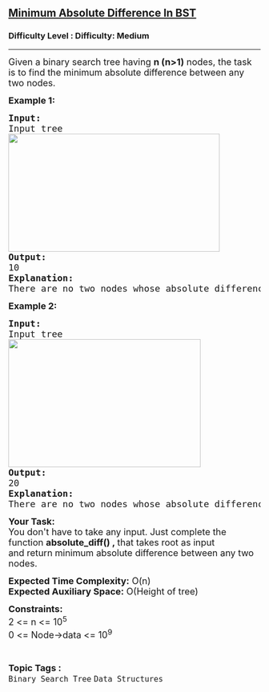 <h2><a href="https://www.geeksforgeeks.org/problems/minimum-absolute-difference-in-bst-1665139652/1?page=1&difficulty=Medium&status=unsolved,attempted&sortBy=accuracy">Minimum Absolute Difference In BST</a></h2><h3>Difficulty Level : Difficulty: Medium</h3><hr><div class="problems_problem_content__Xm_eO"><p><span style="font-size: 18px;">Given a binary search tree having <strong>n (n&gt;1)</strong> nodes, the task is to find the minimum absolute difference between any two nodes.</span></p>
<p><span style="font-size: 18px;"><strong>Example 1:</strong></span></p>
<pre><strong><span style="font-size: 18px;">Input:</span></strong><br><span style="font-size: 18px;">Input tree</span><br><span style="font-size: 18px;"><img src="https://media.geeksforgeeks.org/img-practice/prod/addEditProblem/712351/Web/Other/blobid0_1709057446.png" alt="" width="422" height="236"></span><br><strong><span style="font-size: 18px;">Output:</span></strong><br><span style="font-size: 18px;">10</span><br><strong><span style="font-size: 18px;">Explanation:</span></strong><br><span style="font-size: 18px;">There are no two nodes whose absolute difference is smaller than 10.</span></pre>
<p><span style="font-size: 18px;"><strong>Example 2:</strong></span></p>
<pre><strong><span style="font-size: 18px;">Input:</span></strong><br><span style="font-size: 18px;">Input tree</span><br><span style="font-size: 18px;"><img src="https://media.geeksforgeeks.org/img-practice/prod/addEditProblem/712351/Web/Other/blobid2_1709058082.png" alt="" width="384" height="256"></span><br><strong><span style="font-size: 18px;">Output:</span></strong><br><span style="font-size: 18px;">20</span><br><strong><span style="font-size: 18px;">Explanation:</span></strong><br><span style="font-size: 18px;">There are no two nodes whose absolute difference is smaller than 20.</span></pre>
<p><span style="font-size: 18px;"><strong>Your Task:</strong><br>You don't have to take any input. Just complete the function <strong>absolute_diff</strong><strong>() ,&nbsp;</strong>that takes root as input and&nbsp;return&nbsp;minimum absolute difference between any two nodes.</span></p>
<p><span style="font-size: 18px;"><strong>Expected Time Complexity:</strong> O(n)<br><strong>Expected Auxiliary Space:</strong> O(Height of tree)</span></p>
<p><span style="font-size: 18px;"><strong>Constraints:<br></strong></span><span style="font-size: 18px;">2 &lt;= n &lt;= 10<sup>5<br></sup>0 &lt;= Node-&gt;data &lt;= 10<sup>9</sup></span></p></div><br><p><span style=font-size:18px><strong>Topic Tags : </strong><br><code>Binary Search Tree</code>&nbsp;<code>Data Structures</code>&nbsp;